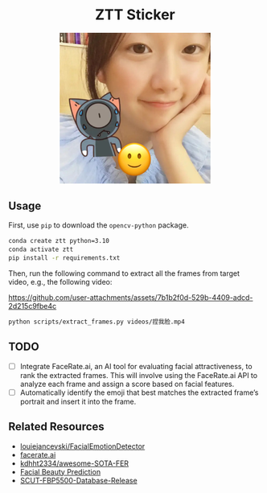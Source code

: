 <div align="center">

# ZTT Sticker
<figure>
        <img src="stickers/0.jpg" alt="missing image" style="width: 300px; height: auto;">
        <figcaption></figcaption>
    </figure>
</div>

## Usage

First, use `pip` to download the `opencv-python` package.

```bash
conda create ztt python=3.10
conda activate ztt
pip install -r requirements.txt
```

Then, run the following command to extract all the frames from target video, e.g.,
the following video:

https://github.com/user-attachments/assets/7b1b2f0d-529b-4409-adcd-2d215c9fbe4c

```bash
python scripts/extract_frames.py videos/捏我脸.mp4
```

## TODO

- [ ] Integrate FaceRate.ai, an AI tool for evaluating facial attractiveness, to rank the extracted frames. This will involve using the FaceRate.ai API to analyze each frame and assign a score based on facial features.
- [ ] Automatically identify the emoji that best matches the extracted frame’s portrait and insert it into the frame.

## Related Resources

- [louiejancevski/FacialEmotionDetector](https://github.com/louiejancevski/FacialEmotionDetector)
- [facerate.ai](https://facerate.ai/app)
- [kdhht2334/awesome-SOTA-FER](https://github.com/kdhht2334/awesome-SOTA-FER)
- [Facial Beauty Prediction](https://paperswithcode.com/task/facial-beauty-prediction)
- [SCUT-FBP5500-Database-Release](https://github.com/HCIILAB/SCUT-FBP5500-Database-Release)

